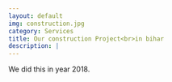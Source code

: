 ```yaml
---
layout: default
img: construction.jpg
category: Services
title: Our construction Project<br>in bihar
description: |
---
```

  We did this in year 2018.
